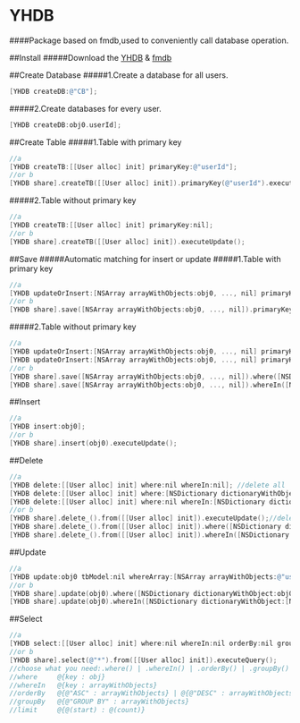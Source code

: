 # YHDB
####Package based on fmdb,used to conveniently call database operation.

##Install
#####Download the [YHDB](https://github.com/wyhazq/YHDB/archive/master.zip) &  [fmdb](https://github.com/ccgus/fmdb) 

##Create Database
#####1.Create a database for all users.
```Objective-C
[YHDB createDB:@"CB"];
```
#####2.Create databases for every user.
```Objective-C
[YHDB createDB:obj0.userId];
```

##Create Table
#####1.Table with primary key
```Objective-C
//a
[YHDB createTB:[[User alloc] init] primaryKey:@"userId"];
//or b
[YHDB share].createTB([[User alloc] init]).primaryKey(@"userId").executeUpdate();
```
#####2.Table without primary key
```Objective-C
//a
[YHDB createTB:[[User alloc] init] primaryKey:nil];
//or b
[YHDB share].createTB([[User alloc] init]).executeUpdate();
```

##Save
#####Automatic matching for insert or update
#####1.Table with primary key
```Objective-C
//a
[YHDB updateOrInsert:[NSArray arrayWithObjects:obj0, ..., nil] primaryKey:@"userId" where:nil whereIn:nil];
//or b
[YHDB share].save([NSArray arrayWithObjects:obj0, ..., nil]).primaryKey(@"userId").executeUpdate();
```
#####2.Table without primary key
```Objective-C
//a
[YHDB updateOrInsert:[NSArray arrayWithObjects:obj0, ..., nil] primaryKey:nil where:[NSDictionary dictionaryWithObjectsAndKeys:@(0), @(userId), ..., nil] whereIn:nil];
[YHDB updateOrInsert:[NSArray arrayWithObjects:obj0, ..., nil] primaryKey:nil where:nil whereIn:[NSDictionary dictionaryWithObject:[NSArray arrayWithObjects:@(0), ..., nil] forKey:@(userId)]];
//or b
[YHDB share].save([NSArray arrayWithObjects:obj0, ..., nil]).where([NSDictionary dictionaryWithObjectsAndKeys:@(0), @(userId), ..., nil]).executeUpdate();
[YHDB share].save([NSArray arrayWithObjects:obj0, ..., nil]).whereIn([NSDictionary dictionaryWithObject:[NSArray arrayWithObjects:@(0), ..., nil] forKey:@(userId)]).executeUpdate();
```
##Insert
```Objective-C
//a
[YHDB insert:obj0];
//or b
[YHDB share].insert(obj0).executeUpdate();
```
##Delete
```Objective-C
//a
[YHDB delete:[[User alloc] init] where:nil whereIn:nil]; //delete all
[YHDB delete:[[User alloc] init] where:[NSDictionary dictionaryWithObject:obj0.userId forKey:@"userId"] whereIn:nil];//delete one
[YHDB delete:[[User alloc] init] where:nil whereIn:[NSDictionary dictionaryWithObject:[NSArray arrayWithObjects:obj0.userId, ..., nil]];//delete some
//or b
[YHDB share].delete_().from([[User alloc] init]).executeUpdate();//delete all
[YHDB share].delete_().from([[User alloc] init]).where([NSDictionary dictionaryWithObject:obj0.userId forKey:@"userId"]).executeUpdate();//delete one
[YHDB share].delete_().from([[User alloc] init]).whereIn([NSDictionary dictionaryWithObject:[NSArray arrayWithObjects:obj0.userId, ..., nil].executeUpdate();//delete some
```
##Update
```Objective-C
//a
[YHDB update:obj0 tbModel:nil whereArray:[NSArray arrayWithObjects:@"userId", ..., nil]];
//or b
[YHDB share].update(obj0).where([NSDictionary dictionaryWithObject:obj0.userId forKey:@"userId"]).executeUpdate();
[YHDB share].update(obj0).whereIn([NSDictionary dictionaryWithObject:[NSArray arrayWithObjects:obj0.userId, ..., nil] forKey:@"userId"]).executeUpdate();
```
##Select
```Objective-C
//a
[YHDB select:[[User alloc] init] where:nil whereIn:nil orderBy:nil groupBy:nil limit:nil];
//or b
[YHDB share].select(@"*").from([[User alloc] init]).executeQuery();
//choose what you need:.where() | .whereIn() | .orderBy() | .groupBy() | .limit()
//where     @{key : obj}
//whereIn   @{key : arrayWithObjects} 
//orderBy   @{@"ASC" : arrayWithObjects} | @{@"DESC" : arrayWithObjects}
//groupBy   @{@"GROUP BY" : arrayWithObjects}
//limit     @{@(start) : @(count)}
```

